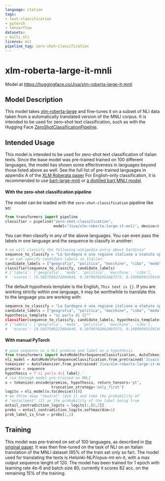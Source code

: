 ```yaml
---
language: italian
tags:
- text-classification
- pytorch
- tensorflow
datasets:
- multi_nli
license: mit
pipeline_tag: zero-shot-classification
---
```


# xlm-roberta-large-it-mnli
Model at https://huggingface.co/Jiva/xlm-roberta-large-it-mnli
## Model Description
This model takes [xlm-roberta-large](https://huggingface.co/xlm-roberta-large) and fine-tunes it on a subset of NLI data taken from a automatically translated version of the MNLI corpus. It is intended to be used for zero-shot text classification, such as with the Hugging Face [ZeroShotClassificationPipeline](https://huggingface.co/transformers/master/main_classes/pipelines.html#transformers.ZeroShotClassificationPipeline).
## Intended Usage
This model is intended to be used for zero-shot text classification of italian texts.
Since the base model was pre-trained trained on 100 different languages, the
model has shown some effectiveness in languages beyond those listed above as
well. See the full list of pre-trained languages in appendix A of the
[XLM Roberata paper](https://arxiv.org/abs/1911.02116)
For English-only classification, it is recommended to use
[bart-large-mnli](https://huggingface.co/facebook/bart-large-mnli) or
[a distilled bart MNLI model](https://huggingface.co/models?filter=pipeline_tag%3Azero-shot-classification&search=valhalla).
#### With the zero-shot classification pipeline
The model can be loaded with the `zero-shot-classification` pipeline like so:
```python
from transformers import pipeline
classifier = pipeline("zero-shot-classification",
                      model="Jiva/xlm-roberta-large-it-mnli", device=0, use_fast=True)              
```
You can then classify in any of the above languages. You can even pass the labels in one language and the sequence to
classify in another:
```python
# we will classify the following wikipedia entry about Sardinia"
sequence_to_classify = "La Sardegna è una regione italiana a statuto speciale di 1 592 730 abitanti con capoluogo Cagliari, la cui denominazione bilingue utilizzata nella comunicazione ufficiale è Regione Autonoma della Sardegna / Regione Autònoma de Sardigna."
# we can specify candidate labels in Italian:
candidate_labels = ["geografia", "politica", "macchine", "cibo", "moda"]
classifier(sequence_to_classify, candidate_labels)
# {'labels': ['geografia', 'moda', 'politica', 'macchine', 'cibo'],
#  'scores': [0.5027586221694946, 0.19790762662887573, 0.1900099515914917, 0.10961027443408966, 0.07802766561508179]}
```
The default hypothesis template is the English, `This text is {}`. If you are working strictly within one language, it
may be worthwhile to translate this to the language you are working with:
```python
sequence_to_classify = "La Sardegna è una regione italiana a statuto speciale di 1 592 730 abitanti con capoluogo Cagliari, la cui denominazione bilingue utilizzata nella comunicazione ufficiale è Regione Autonoma della Sardegna / Regione Autònoma de Sardigna."
candidate_labels = ["geografia", "politica", "macchine", "cibo", "moda"]
hypothesis_template = "si parla di {}""
classifier(sequence_to_classify, candidate_labels, hypothesis_template=hypothesis_template)
# {'labels': ['geografia', 'moda', 'politica', 'macchine', 'cibo'],
#  'scores': [0.5027586221694946, 0.19790762662887573, 0.1900099515914917, 0.10961027443408966, 0.07802766561508179]}
```
#### With manual PyTorch
```python
# pose sequence as a NLI premise and label as a hypothesis
from transformers import AutoModelForSequenceClassification, AutoTokenizer
nli_model = AutoModelForSequenceClassification.from_pretrained('Jiva/xlm-roberta-large-it-mnli')
tokenizer = AutoTokenizer.from_pretrained('Jiva/xlm-roberta-large-it-mnli')
premise = sequence
hypothesis = f'si parla di{ label}.'
# run through model pre-trained on MNLI
x = tokenizer.encode(premise, hypothesis, return_tensors='pt',
                     truncation_strategy='only_first')
logits = nli_model(x.to(device))[0]
# we throw away "neutral" (dim 1) and take the probability of
# "entailment" (2) as the probability of the label being true 
entail_contradiction_logits = logits[:,[0,2]]
probs = entail_contradiction_logits.softmax(dim=1)
prob_label_is_true = probs[:,1]
```
## Training
This model was pre-trained on set of 100 languages, as described in
[the original paper](https://arxiv.org/abs/1911.02116). It was then fine-tuned on the task of NLI on an Italian translation of the MNLI dataset (85% of the train set only so far). The model used for translating the texts is Helsinki-NLP/opus-mt-en-it, with a max output sequence lenght of 120. The model has been trained for 1 epoch with learning rate 4e-6 and batch size 80, currently it scores 82 acc. on the remaining 15% of the training.

